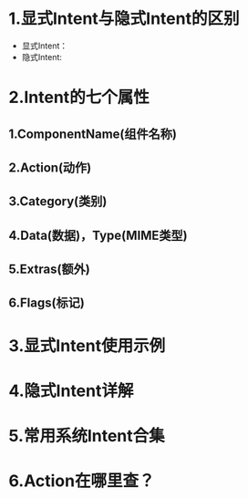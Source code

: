 

###  ###


# 1.显式Intent与隐式Intent的区别 #

- 显式Intent：
- 隐式Intent:


# 2.Intent的七个属性 #

## 1.ComponentName(组件名称) ##
## 2.Action(动作) ##
## 3.Category(类别) ##
## 4.Data(数据)，Type(MIME类型) ##
## 5.Extras(额外) ##
## 6.Flags(标记) ##

# 3.显式Intent使用示例 #

# 4.隐式Intent详解 #

# 5.常用系统Intent合集 #

# 6.Action在哪里查？ #